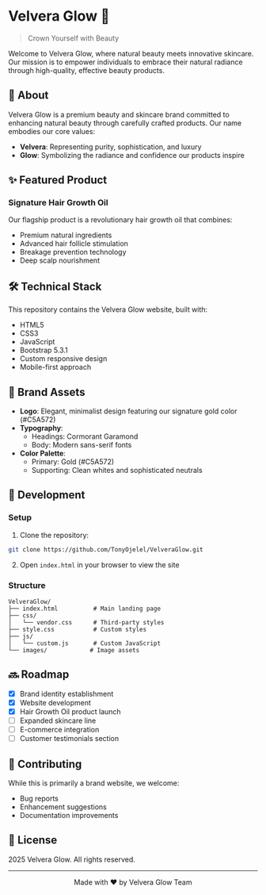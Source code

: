 # Velvera Glow 🌟

> Crown Yourself with Beauty

Welcome to Velvera Glow, where natural beauty meets innovative skincare. Our mission is to empower individuals to embrace their natural radiance through high-quality, effective beauty products.

## 🌿 About

Velvera Glow is a premium beauty and skincare brand committed to enhancing natural beauty through carefully crafted products. Our name embodies our core values:
- **Velvera**: Representing purity, sophistication, and luxury
- **Glow**: Symbolizing the radiance and confidence our products inspire

## ✨ Featured Product

### Signature Hair Growth Oil
Our flagship product is a revolutionary hair growth oil that combines:
- Premium natural ingredients
- Advanced hair follicle stimulation
- Breakage prevention technology
- Deep scalp nourishment

## 🛠️ Technical Stack

This repository contains the Velvera Glow website, built with:
- HTML5
- CSS3
- JavaScript
- Bootstrap 5.3.1
- Custom responsive design
- Mobile-first approach

## 🎨 Brand Assets

- **Logo**: Elegant, minimalist design featuring our signature gold color (#C5A572)
- **Typography**: 
  - Headings: Cormorant Garamond
  - Body: Modern sans-serif fonts
- **Color Palette**: 
  - Primary: Gold (#C5A572)
  - Supporting: Clean whites and sophisticated neutrals

## 🚀 Development

### Setup
1. Clone the repository:
```bash
git clone https://github.com/TonyOjelel/VelveraGlow.git
```

2. Open `index.html` in your browser to view the site

### Structure
```
VelveraGlow/
├── index.html          # Main landing page
├── css/
│   └── vendor.css      # Third-party styles
├── style.css           # Custom styles
├── js/
│   └── custom.js       # Custom JavaScript
└── images/            # Image assets
```

## 🔜 Roadmap

- [x] Brand identity establishment
- [x] Website development
- [x] Hair Growth Oil product launch
- [ ] Expanded skincare line
- [ ] E-commerce integration
- [ ] Customer testimonials section

## 🤝 Contributing

While this is primarily a brand website, we welcome:
- Bug reports
- Enhancement suggestions
- Documentation improvements

## 📝 License

 2025 Velvera Glow. All rights reserved.

---

<p align="center">Made with ❤️ by Velvera Glow Team</p>
